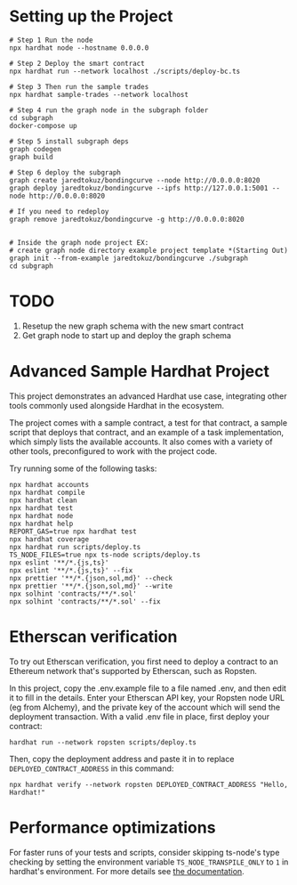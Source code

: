 # Setting up the Project

```
# Step 1 Run the node
npx hardhat node --hostname 0.0.0.0

# Step 2 Deploy the smart contract
npx hardhat run --network localhost ./scripts/deploy-bc.ts

# Step 3 Then run the sample trades
npx hardhat sample-trades --network localhost

# Step 4 run the graph node in the subgraph folder
cd subgraph
docker-compose up

# Step 5 install subgraph deps
graph codegen
graph build

# Step 6 deploy the subgraph
graph create jaredtokuz/bondingcurve --node http://0.0.0.0:8020
graph deploy jaredtokuz/bondingcurve --ipfs http://127.0.0.1:5001 --node http://0.0.0.0:8020

# If you need to redeploy
graph remove jaredtokuz/bondingcurve -g http://0.0.0.0:8020


# Inside the graph node project EX:
# create graph node directory example project template *(Starting Out)
graph init --from-example jaredtokuz/bondingcurve ./subgraph
cd subgraph
```

# TODO

1. Resetup the new graph schema with the new smart contract
1. Get graph node to start up and deploy the graph schema

# Advanced Sample Hardhat Project

This project demonstrates an advanced Hardhat use case, integrating other tools commonly used alongside Hardhat in the ecosystem.

The project comes with a sample contract, a test for that contract, a sample script that deploys that contract, and an example of a task implementation, which simply lists the available accounts. It also comes with a variety of other tools, preconfigured to work with the project code.

Try running some of the following tasks:

```shell
npx hardhat accounts
npx hardhat compile
npx hardhat clean
npx hardhat test
npx hardhat node
npx hardhat help
REPORT_GAS=true npx hardhat test
npx hardhat coverage
npx hardhat run scripts/deploy.ts
TS_NODE_FILES=true npx ts-node scripts/deploy.ts
npx eslint '**/*.{js,ts}'
npx eslint '**/*.{js,ts}' --fix
npx prettier '**/*.{json,sol,md}' --check
npx prettier '**/*.{json,sol,md}' --write
npx solhint 'contracts/**/*.sol'
npx solhint 'contracts/**/*.sol' --fix
```

# Etherscan verification

To try out Etherscan verification, you first need to deploy a contract to an Ethereum network that's supported by Etherscan, such as Ropsten.

In this project, copy the .env.example file to a file named .env, and then edit it to fill in the details. Enter your Etherscan API key, your Ropsten node URL (eg from Alchemy), and the private key of the account which will send the deployment transaction. With a valid .env file in place, first deploy your contract:

```shell
hardhat run --network ropsten scripts/deploy.ts
```

Then, copy the deployment address and paste it in to replace `DEPLOYED_CONTRACT_ADDRESS` in this command:

```shell
npx hardhat verify --network ropsten DEPLOYED_CONTRACT_ADDRESS "Hello, Hardhat!"
```

# Performance optimizations

For faster runs of your tests and scripts, consider skipping ts-node's type checking by setting the environment variable `TS_NODE_TRANSPILE_ONLY` to `1` in hardhat's environment. For more details see [the documentation](https://hardhat.org/guides/typescript.html#performance-optimizations).
